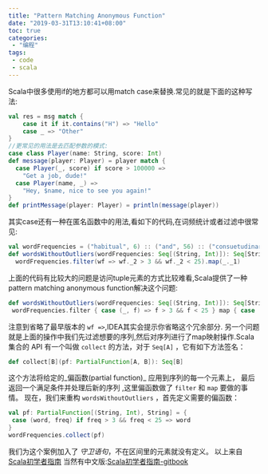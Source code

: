 ```yaml
---
title: "Pattern Matching Anonymous Function"
date: "2019-03-31T13:10:41+08:00"
toc: true
categories:
 - "编程"
tags:
 - code
 - scala
---
```

Scala中很多使用if的地方都可以用match case来替换.常见的就是下面的这种写法:
```scala
val res = msg match {
	case it if it.contains("H") => "Hello"
	case _ => "Other"
}
//更常见的用法是去匹配参数的模式:
case class Player(name: String, score: Int)
def message(player: Player) = player match {
  case Player(_, score) if score > 100000 =>
    "Get a job, dude!"
  case Player(name, _) =>
    "Hey, $name, nice to see you again!"
}
def printMessage(player: Player) = println(message(player))
```
其实case还有一种在匿名函数中的用法,看如下的代码,在词频统计或者过滤中很常见:
```scala
val wordFrequencies = ("habitual", 6) :: ("and", 56) :: ("consuetudinary", 2)  :: Nil
def wordsWithoutOutliers(wordFrequencies: Seq[(String, Int)]): Seq[String] =
  wordFrequencies.filter(wf => wf._2 > 3 && wf._2 < 25).map(_._1)
```
上面的代码有比较大的问题是访问tuple元素的方式比较难看,Scala提供了一种pattern matching anonymous function解决这个问题:
```scala
def wordsWithoutOutliers(wordFrequencies: Seq[(String, Int)]): Seq[String] =
 wordFrequencies.filter { case (_, f) => f > 3 && f < 25 } map { case (w, _) => w }
```
注意到省略了最早版本的 `wf =>`,IDEA其实会提示你省略这个冗余部分. 
另一个问题就是上面的操作中我们先过滤想要的序列,然后对序列进行了map映射操作.Scala 集合的 API 有一个叫做 `collect` 的方法，对于 `Seq[A]` ，它有如下方法签名：

```scala
def collect[B](pf: PartialFunction[A, B]): Seq[B]
```
这个方法将给定的_偏函数(partial function)_ 应用到序列的每一个元素上， 最后返回一个满足条件并处理后新的序列 ,这里偏函数做了 `filter` 和 `map` 要做的事情。
现在，我们来重构 `wordsWithoutOutliers` ，首先定义需要的偏函数：

```scala
val pf: PartialFunction[(String, Int), String] = {
 case (word, freq) if freq > 3 && freq < 25 => word
}
wordFrequencies.collect(pf)
```
我们为这个案例加入了 _守卫语句_，不在区间里的元素就没有定义。
以上来自[Scala初学者指南](http://danielwestheide.com/scala/neophytes.html)
当然有中文版:[Scala初学者指南-gitbook](https://www.gitbook.com/book/windor/beginners-guide-to-scala/details)


